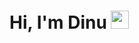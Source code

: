# Hi, I'm Dinu <img src="https://github.com/TheDudeThatCode/TheDudeThatCode/blob/master/Assets/Hi.gif" width="29px">
